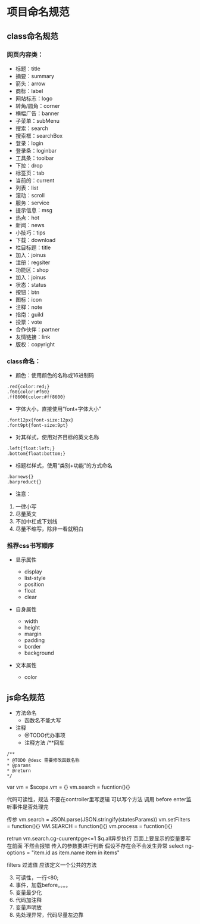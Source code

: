 # 项目命名规范

## class命名规范

### 网页内容类：
* 标题：title
* 摘要：summary
* 箭头：arrow
* 商标：label
* 网站标志：logo
* 转角/圆角：corner
* 横幅广告：banner
* 子菜单：subMenu
* 搜索：search
* 搜索框：searchBox
* 登录：login
* 登录条：loginbar
* 工具条：toolbar
* 下拉：drop
* 标签页：tab
* 当前的：current
* 列表：list
* 滚动：scroll
* 服务：service
* 提示信息：msg
* 热点：hot
* 新闻：news
* 小技巧：tips
* 下载：download
* 栏目标题：title
* 加入：joinus
* 注册：regsiter
* 功能区：shop
* 加入：joinus
* 状态：status
* 按钮：btn
* 图标：icon
* 注释：note
* 指南：guild
* 投票：vote
* 合作伙伴：partner
* 友情链接：link
* 版权：copyright

### class命名：
* 颜色：使用颜色的名称或16进制码

```
.red{color:red;}
.f60{color:#f60}
.ff8600{color:#ff8600}
```

* 字体大小，直接使用“font+字体大小”
    
```
.font12px{font-size:12px}
.font9pt{font-size:9pt}
```

* 对其样式，使用对齐目标的英文名称

```
.left{float:left;}
.bottom{float:bottom;}
```
* 标题栏样式，使用“类别+功能”的方式命名

```
.barnews{}
.barproduct{}
```
* 注意：

1. 一律小写
2. 尽量英文
3. 不加中杠或下划线
4. 尽量不缩写，除非一看就明白

### 推荐css书写顺序

* 显示属性
    * display
    * list-style
    * position
    * float
    * clear

* 自身属性
    * width
    * height
    * margin
    * padding
    * border
    * background

* 文本属性
    * color

## js命名规范

* 方法命名
    * 函数名不能大写
* 注释
    * @TODO代办事项
    * 注释方法 /**回车
```angular2html
/**
* @TODO @desc 需要修改函数名称
* @params
* @return
*/
```
     

var  vm = $scope.vm = {}
vm.search = fucntion(){}

代码可读性，规法
不要在controller里写逻辑
可以写个方法 调用
before enter监听事件是否处理完

传参
vm.search = JSON.parse(JSON.stringify(statesParams))
vm.setFilters = function(){}
VM.SEARCH = function(){}
vm.process = fucntion(){}

retrun vm.search.cg-cuurentpge<=1
$q.all异步执行
页面上要显示的变量要写在前面  不然会报错
传入的参数要进行判断 假设不存在会不会发生异常
select ng-options  = "item.id as item.name item in items"

filters  过滤值  应该定义一个公共的方法

3. 可读性，一行<80;
4. 事件，加载before。。。。
5. 变量最少化
6. 代码加注释
7. 变量声明放
8. 先处理异常，代码尽量左边靠